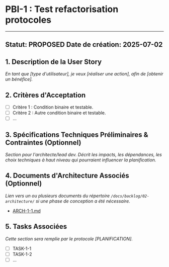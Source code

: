 # PBI-1 : Test refactorisation protocoles

---
**Statut:** PROPOSED
**Date de création:** 2025-07-02
---

## 1. Description de la User Story

_En tant que [type d'utilisateur], je veux [réaliser une action], afin de [obtenir un bénéfice]._

## 2. Critères d'Acceptation

- [ ] Critère 1 : Condition binaire et testable.
- [ ] Critère 2 : Autre condition binaire et testable.
- [ ] ...

## 3. Spécifications Techniques Préliminaires & Contraintes (Optionnel)

_Section pour l'architecte/lead dev. Décrit les impacts, les dépendances, les choix techniques à haut niveau qui pourraient influencer la planification._

## 4. Documents d'Architecture Associés (Optionnel)

_Lien vers un ou plusieurs documents du répertoire `/docs/backlog/02-architecture/` si une phase de conception a été nécessaire._

- [ARCH-1-1.md](../02-architecture/ARCH-1-1.md)

## 5. Tasks Associées

_Cette section sera remplie par le protocole [PLANIFICATION]._

- [ ] TASK-1-1
- [ ] TASK-1-2
- [ ] ...
